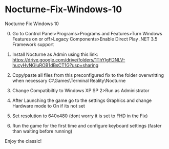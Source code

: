 # Nocturne-Fix-Windows-10
Nocturne Fix Windows 10

0. Go to Control Panel>Programs>Programs and Features>Turn Windows Features on or off>Legacy Components>Enable Direct Play .NET 3.5 Framework support

1. Install Nocturne as Admin using this link: https://drive.google.com/drive/folders/1ThYlgFDNLV-hucyHvNGluROB1dBsCT1G?usp=sharing

2. Copy/paste all files from this preconfigured fix to the folder overwritting when necessary C:\Games\Terminal Reality\Nocturne

3. Change Compatibiltiy to Windows XP SP 2>Run as Administrator

4. After Launching the game go to the settings Graphics and change Hardware mode to On if its not set

5. Set resolution to 640x480 (dont worry it is set to FHD in the Fix)

6. Run the game for the first time and configure keyboard settings (faster than waiting before running)

Enjoy the classic!
